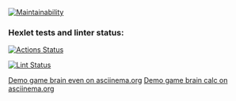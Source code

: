 [![Maintainability](https://api.codeclimate.com/v1/badges/a99a88d28ad37a79dbf6/maintainability)](https://codeclimate.com/github/codeclimate/codeclimate/maintainability)

### Hexlet tests and linter status:
[![Actions Status](https://github.com/freepad/php-project-lvl1/workflows/hexlet-check/badge.svg)](https://github.com/freepad/php-project-lvl1/actions)

[![Lint Status](https://github.com/freepad/php-project-lvl1/workflows/lint/badge.svg)](https://github.com/freepad/php-project-lvl1/actions)

[Demo game brain even on asciinema.org](https://asciinema.org/connect/c62e1111-71a6-4397-93c8-5e0e499a1757)
[Demo game brain calc on asciinema.org](https://asciinema.org/connect/c62e1111-71a6-4397-93c8-5e0e499a1757)